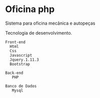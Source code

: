 # Oficina php

Sistema para oficina mecânica e autopeças


Tecnologia de desenvolvimento.

    Front-end
      Html
      Css
      Javascript
      Jquery.1.11.3
      Bootstrap

    Back-end
       PHP
        
    Banco de Dados
       Mysql
   
   
   
   
